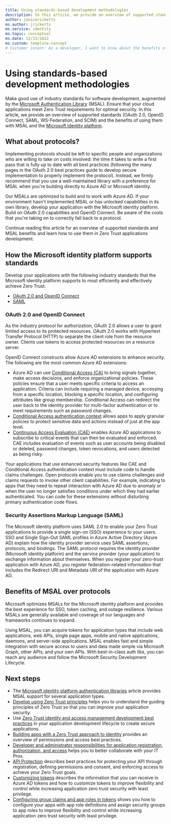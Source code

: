 ```yaml
---
title: Using standards-based development methodologies
description: In this article, we provide an overview of supported standards (OAuth 2.0, OpenID Connect, SAML, WS-Federation, and SCIM) and the benefits of using them with MSAL and the Microsoft identity platform, along with links to more detailed articles. 
author: janicericketts
ms.author: jricketts
ms.service: identity
ms.topic: conceptual
ms.date: 12/13/2022
ms.custom: template-concept
# Customer intent: As a developer, I want to know about the benefits of using supported standards with MSAL in the Microsoft identity platform, so that I can have the most efficient and effective way to achieve Zero Trust.
---
```

# Using standards-based development methodologies

Make good use of industry standards for software development, augmented by the [Microsoft Authentication Library](/azure/active-directory/develop/msal-overview) (MSAL). Ensure that your cloud applications meet Zero Trust requirements for optimal security. In this article, we provide an overview of supported standards (OAuth 2.0, OpenID Connect, SAML, WS-Federation, and SCIM) and the benefits of using them with MSAL and the [Microsoft identity platform](/azure/active-directory/develop/v2-overview).

## What about protocols?

Implementing protocols should be left to specific people and organizations who are willing to take on costs involved: the time it takes to write a first pass that is fully up to date with all best practices (following the many pages in the OAuth 2.0 best practices guide to develop secure implementation to properly implement the protocol). Instead, we firmly recommend that you use a well-maintained library with a preference for MSAL when you're building directly to Azure AD or Microsoft identity.

Our MSALs are optimized to build and to work with Azure AD. If your environment hasn't implemented MSAL or has unlocked capabilities in its own library, develop your application with the Microsoft identity platform. Build on OAuth 2.0 capabilities and OpenID Connect. Be aware of the costs that you're taking on to correctly fall back to a protocol.

Continue reading this article for an overview of supported standards and MSAL benefits and learn how to use them in Zero Trust applications development.

## How the Microsoft identity platform supports standards

Develop your applications with the following industry standards that the Microsoft identity platform supports to most efficiently and effectively achieve Zero Trust.

- [OAuth 2.0 and OpenID Connect](/azure/active-directory/develop/active-directory-v2-protocols)
- [SAML](/azure/active-directory/develop/active-directory-saml-protocol-reference)

### OAuth 2.0 and OpenID Connect

As the industry protocol for authorization, OAuth 2.0 allows a user to grant limited access to its protected resources. OAuth 2.0 works with Hypertext Transfer Protocol (HTTP) to separate the client role from the resource owner. Clients use tokens to access protected resources on a resource server.

OpenID Connect constructs allow Azure AD extensions to enhance security. The following are the most common Azure AD extensions:

- Azure AD can use [Conditional Access (CA)](/azure/active-directory/conditional-access/overview) to bring signals together, make access decisions, and enforce organizational policies. These policies ensure that a user meets specific criteria to access an application. Criteria can include requiring a managed device, accessing from a specific location, blocking a specific location, and configuring attributes like group membership. Conditional Access can redirect the user back to the identity provider for multi-factor authentication or to meet requirements such as password changes.
- [Conditional Access authentication context](/azure/active-directory/develop/developer-guide-conditional-access-authentication-context) allows apps to apply granular policies to protect sensitive data and actions instead of just at the app level.
- [Continuous Access Evaluation (CAE)](/azure/active-directory/conditional-access/concept-continuous-access-evaluation) enables Azure AD applications to subscribe to critical events that can then be evaluated and enforced. CAE includes evaluation of events such as user accounts being disabled or deleted, password changes, token revocations, and users detected as being risky.

Your applications that use enhanced security features like CAE and Conditional Access authentication context must include code to handle claims challenges. Open protocols enable you to use claims challenges and claims requests to invoke other client capabilities. For example, indicating to apps that they need to repeat interaction with Azure AD due to anomaly or when the user no longer satisfies conditions under which they had earlier authenticated. You can code for these extensions without disturbing primary authentication code flows.

### Security Assertions Markup Language (SAML)

The Microsoft identity platform uses SAML 2.0 to enable your Zero Trust applications to provide a single sign-on (SSO) experience to your users. SSO and Single Sign-Out SAML profiles in Azure Active Directory (Azure AD) explain how the identity provider service uses SAML assertions, protocols, and bindings. The SAML protocol requires the identity provider (Microsoft identity platform) and the service provider (your application) to exchange information about themselves. When you register your zero-trust application with Azure AD, you register federation-related information that includes the Redirect URI and Metadata URI of the application with Azure AD.

## Benefits of MSAL over protocols

Microsoft optimizes MSALs for the Microsoft identity platform and provides the best experience for SSO, token caching, and outage resilience. Various MSALs are generally available and coverage of our languages and frameworks continues to expand.

Using MSAL, you can acquire tokens for application types that include web applications, web APIs, single page apps, mobile and native applications, daemons, and server-side applications. MSAL enables fast and simple integration with secure access to users and data made simple via Microsoft Graph, other APIs, and your own APIs. With best-in-class auth libs, you can reach any audience and follow the Microsoft Security Development Lifecycle.

## Next steps

- The [Microsoft identity platform authentication libraries](/azure/active-directory/develop/reference-v2-libraries) article provides MSAL support for several application types.
- [Develop using Zero Trust principles](overview.md) helps you to understand the guiding principles of Zero Trust so that you can improve your application security.
- Use [Zero Trust identity and access management development best practices](identity-iam-development-best-practices.md) in your application development lifecycle to create secure applications.
- [Building apps with a Zero Trust approach to identity](identity.md) provides an overview of permissions and access best practices.
- [Developer and administrator responsibilities for application registration, authorization, and access](identity-developer-administrator-responsibilities.md) helps you to better collaborate with your IT Pros.
- [API Protection](protect-api.md) describes best practices for protecting your API through registration, defining permissions and consent, and enforcing access to achieve your Zero Trust goals.
- [Customizing tokens](zero-trust-token-customization.md) describes the information that you can receive in Azure AD tokens and how to customize tokens to improve flexibility and control while increasing application zero trust security with least privilege.
- [Configuring group claims and app roles in tokens](configure-tokens-group-claims-app-roles.md) shows you how to configure your apps with app role definitions and assign security groups to app roles to improve flexibility and control while increasing application zero trust security with least privilege.
